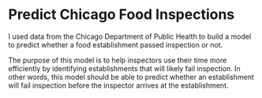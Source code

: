 # Predict Chicago Food Inspections 
 I used data from the Chicago Department of Public Health to build a model to predict whether a food establishment passed inspection or not.

The purpose of this model is to help inspectors use their time more efficiently by identifying establishments that will likely fail inspection. In other words, this model should be able to predict whether an establishment will fail inspection before the inspector arrives at the establishment.